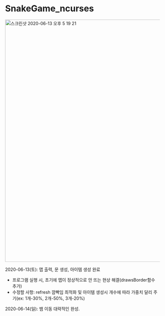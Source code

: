 # SnakeGame_ncurses
<img width="789" alt="스크린샷 2020-06-13 오후 5 19 21" src="https://user-images.githubusercontent.com/2377324/84563921-14937b80-ad9a-11ea-985d-151ccf13dff7.png">

2020-06-13(토): 맵 출력, 문 생성, 아이템 생성 완료
- 프로그램 실행 시, 초기에 맵이 정상적으로 안 뜨는 현상 해결(drawsBorder함수 추가)
- 수정할 사항: refresh 깜빡임 최적화 및 아이템 생성시 개수에 따라 가중치 달리 주기(ex: 1개-30%, 2개-50%, 3개-20%)

2020-06-14(일): 뱀 이동 대략적인 완성.
